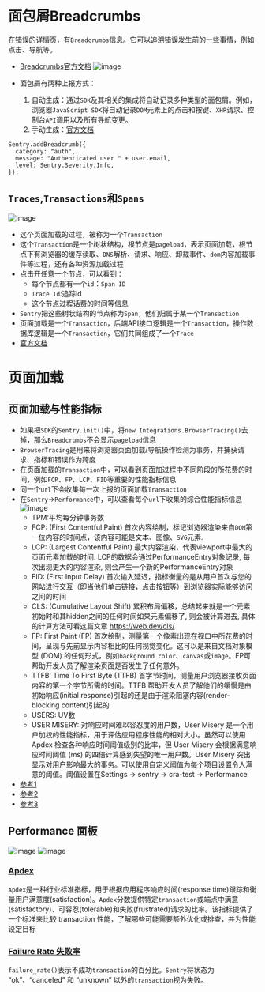 # 面包屑Breadcrumbs
在错误的详情页，有`Breadcrumbs`信息。它可以追溯错误发生前的一些事情，例如点击、导航等。
* [Breadcrumbs官方文档](https://docs.sentry.io/platforms/javascript/enriching-events/breadcrumbs/)
![image](issues)
* 面包屑有两种上报方式：

  1. 自动生成：通过`SDK`及其相关的集成将自动记录多种类型的面包屑。例如，浏览器`JavaScript SDK`将自动记录`DOM`元素上的点击和按键、`XHR`请求、控制台`API`调用以及所有导航变更。
  2. 手动生成：[官方文档](https://getsentry.github.io/sentry-javascript/modules/minimal.html#addbreadcrumb)

```
Sentry.addBreadcrumb({
  category: "auth",
  message: "Authenticated user " + user.email,
  level: Sentry.Severity.Info,
});
```

## `Traces`,`Transactions`和`Spans`
![image](Transactions)
* 这个页面加载的过程，被称为一个`Transaction`
* 这个`Transaction`是一个树状结构，根节点是`pageload`，表示页面加载，根节点下有浏览器的缓存读取、`DNS`解析、请求、响应、卸载事件、`dom`内容加载事件等过程，还有各种资源加载过程
* 点击开任意一个节点，可以看到：
  * 每个节点都有一个`id`：`Span ID`
  * `Trace Id`:追踪id
  * 这个节点过程话费的时间等信息
* `Sentry`把这些树状结构的节点称为`Span`，他们归属于某一个`Transaction`
* 页面加载是一个`Transaction`，后端API接口逻辑是一个`Transaction`，操作数据库逻辑是一个`Transaction`，它们共同组成了一个`Trace`
* [官方文档](https://docs.sentry.io/product/sentry-basics/tracing/distributed-tracing/)
# 页面加载
## 页面加载与性能指标
* 如果把`SDK`的`Sentry.init()`中，将`new Integrations.BrowserTracing()`去掉，那么`Breadcrumbs`不会显示`pageload`信息
* `BrowserTracing`是用来将浏览器页面加载/导航操作检测为事务，并捕获请求、指标和错误作为跨度
* 在页面加载的`Transaction`中，可以看到页面加过程中不同阶段的所花费的时间，例如`FCP`、`FP`、`LCP`、`FID`等重要的性能指标信息
* 同一个`url`下会收集每一次上报的页面加载`Transaction`
* 在`Sentry`->`Performance`中，可以查看每个`url`下收集的综合性能指标信息
![image](url)
  * TPM:平均每分钟事务数
  * FCP: (First Contentful Paint) 首次内容绘制，标记浏览器渲染来自`DOM`第一位内容的时间点，该内容可能是文本、图像、`SVG`元素.
  * LCP: (Largest Contentful Paint) 最大内容渲染，代表viewport中最大的页面元素加载的时间. LCP的数据会通过PerformanceEntry对象记录, 每次出现更大的内容渲染, 则会产生一个新的PerformanceEntry对象
  * FID: (First Input Delay) 首次输入延迟，指标衡量的是从用户首次与您的网站进行交互（即当他们单击链接，点击按钮等）到浏览器实际能够访问之间的时间
  * CLS: (Cumulative Layout Shift) 累积布局偏移，总结起来就是一个元素初始时和其hidden之间的任何时间如果元素偏移了, 则会被计算进去, 具体的计算方法可看这篇文章 https://web.dev/cls/
  * FP: First Paint (FP) 首次绘制，测量第一个像素出现在视口中所花费的时间，呈现与先前显示内容相比的任何视觉变化。这可以是来自文档对象模型 (DOM) 的任何形式，例如`background color`、`canvas`或`image`。FP可帮助开发人员了解渲染页面是否发生了任何意外。
  * TTFB: Time To First Byte (TTFB) 首字节时间，测量用户浏览器接收页面内容的第一个字节所需的时间。TTFB 帮助开发人员了解他们的缓慢是由初始响应(initial response)引起的还是由于渲染阻塞内容(render-blocking content)引起的
  * USERS: UV数
  * USER MISERY: 对响应时间难以容忍度的用户数，User Misery 是一个用户加权的性能指标，用于评估应用程序性能的相对大小。虽然可以使用 Apdex 检查各种响应时间阈值级别的比率，但 User Misery 会根据满意响应时间阈值 (ms) 的四倍计算感到失望的唯一用户数。User Misery 突出显示对用户影响最大的事务。可以使用自定义阈值为每个项目设置令人满意的阈值。阈值设置在Settings -> sentry -> cra-test -> Performance
* [参考1](https://blog.csdn.net/c_kite/article/details/104237256)
* [参考2](https://cloud.tencent.com/developer/article/1878538?from=article.detail.1878539)
* [参考3](https://docs.sentry.io/product/performance/web-vitals/)
## Performance 面板
![image]()
![image]()
### [Apdex](https://docs.sentry.io/product/performance/metrics/#apdex)
`Apdex`是一种行业标准指标，用于根据应用程序响应时间(response time)跟踪和衡量用户满意度(satisfaction)。`Apdex`分数提供特定`transaction`或端点中满意(satisfactory)、可容忍(tolerable)和失败(frustrated)请求的比率。该指标提供了一个标准来比较 transaction 性能，了解哪些可能需要额外优化或排查，并为性能设定目标
### [Failure Rate 失败率](https://develop.sentry.dev/sdk/event-payloads/span/)
`failure_rate()`表示不成功`transaction`的百分比。`Sentry`将状态为 “ok”、“canceled” 和 “unknown” 以外的`transaction`视为失败。
